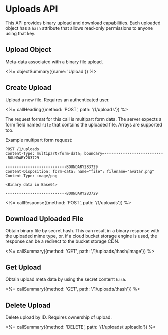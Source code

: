 # Uploads API

This API provides binary upload and download capabilities. Each uploaded object has a `hash` attribute that allows read-only permissions to anyone using that key.

## Upload Object

Meta-data associated with a binary file upload.

<%= objectSummary({name: 'Upload'}) %>

## Create Upload

Upload a new file. Requires an authenticated user.

<%= callHeading({method: 'POST', path: '/1/uploads'}) %>

The request format for this call is multipart form data. The server expects a form field named `file` that contains the uploaded file. Arrays are supported too.

Example multipart form request:

```
POST /1/uploads
Content-Type: multipart/form-data; boundary=---------------------------BOUNDARY283729

---------------------------BOUNDARY283729
Content-Disposition: form-data; name="file"; filename="avatar.png"
Content-Type: image/png

<Binary data in Base64>

---------------------------BOUNDARY283729
```

<%= callResponse({method: 'POST', path: '/1/uploads'}) %>

## Download Uploaded File

Obtain binary file by secret hash. This can result in a binary response with the uploaded mime type, or, if a cloud bucket storage engine is used, the response can be a redirect to the bucket storage CDN.

<%= callSummary({method: 'GET', path: '/1/uploads/:hash/image'}) %>

## Get Upload

Obtain upload meta data by using the secret content `hash`.

<%= callSummary({method: 'GET', path: '/1/uploads/:hash'}) %>

## Delete Upload

Delete upload by ID. Requires ownership of upload.

<%= callSummary({method: 'DELETE', path: '/1/uploads/:uploadId'}) %>
